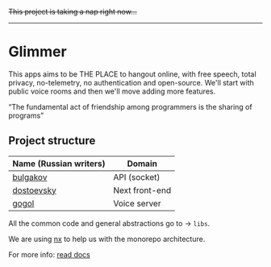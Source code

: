 ~~This project is taking a nap right now...~~

- - -

# Glimmer

This apps aims to be THE PLACE to hangout online, with free speech, total privacy, no-telemetry, no authentication and open-source. We'll start with public voice rooms and then we'll move adding more features.

“The fundamental act of friendship among programmers is the sharing of programs”

## Project structure

| Name (Russian writers)           | Domain         |
| -------------------------------- | -------------- |
| [bulgakov](./apps/bulgakov/)     | API (socket)   |
| [dostoevsky](./apps/dostoevsky/) | Next front-end |
| [gogol](./apps/gogol/)           | Voice server   |

All the common code and general abstractions go to -> `libs`. 

We are using [nx](https://github.com/nrwl/nx) to help us with the monorepo architecture.

For more info: [read docs](./docs/glimmer.md)

